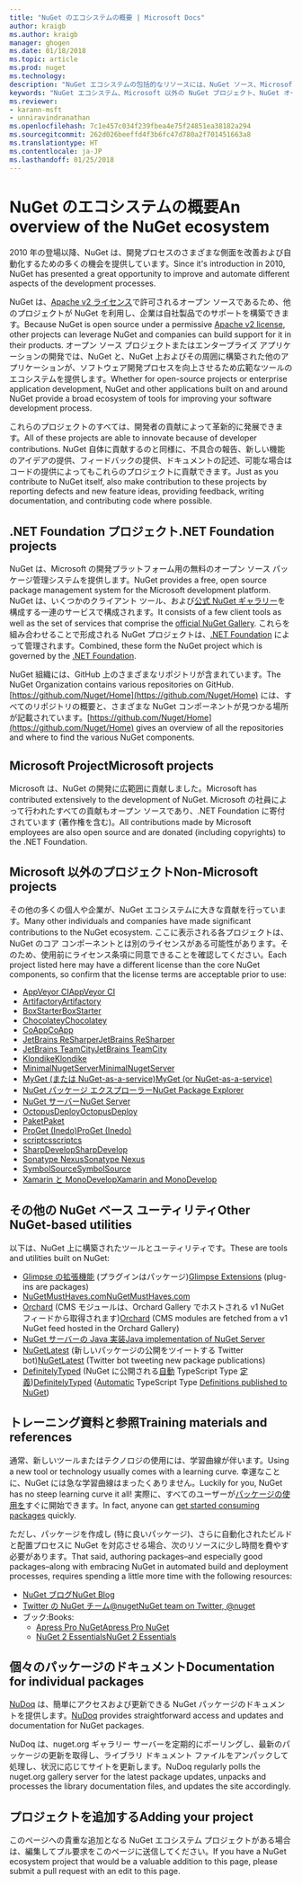 ```yaml
---
title: "NuGet のエコシステムの概要 | Microsoft Docs"
author: kraigb
ms.author: kraigb
manager: ghogen
ms.date: 01/18/2018
ms.topic: article
ms.prod: nuget
ms.technology: 
description: "NuGet エコシステムの包括的なリソースには、NuGet ソース、Microsoft 以外の NuGet プロジェクト、ユーティリティ、およびトレーニング資料が含まれます。"
keywords: "NuGet エコシステム、Microsoft 以外の NuGet プロジェクト、NuGet オープン ソース、NuGet ユーティリティ、NuGet トレーニング資料"
ms.reviewer:
- karann-msft
- unniravindranathan
ms.openlocfilehash: 7c1e457c034f239fbea4e75f24851ea38182a294
ms.sourcegitcommit: 262d026beeffd4f3b6fc47d780a2f701451663a8
ms.translationtype: HT
ms.contentlocale: ja-JP
ms.lasthandoff: 01/25/2018
---
```

# <a name="an-overview-of-the-nuget-ecosystem"></a><span data-ttu-id="14098-104">NuGet のエコシステムの概要</span><span class="sxs-lookup"><span data-stu-id="14098-104">An overview of the NuGet ecosystem</span></span>

<span data-ttu-id="14098-105">2010 年の登場以降、NuGet は、開発プロセスのさまざまな側面を改善および自動化するための多くの機会を提供しています。</span><span class="sxs-lookup"><span data-stu-id="14098-105">Since it's introduction in 2010, NuGet has presented a great opportunity to improve and automate different aspects of the development processes.</span></span>

<span data-ttu-id="14098-106">NuGet は、[Apache v2 ライセンス](http://choosealicense.com/licenses/apache/)で許可されるオープン ソースであるため、他のプロジェクトが NuGet を利用し、企業は自社製品でのサポートを構築できます。</span><span class="sxs-lookup"><span data-stu-id="14098-106">Because NuGet is open source under a permissive [Apache v2 license](http://choosealicense.com/licenses/apache/), other projects can leverage NuGet and companies can build support for it in their products.</span></span> <span data-ttu-id="14098-107">オープン ソース プロジェクトまたはエンタープライズ アプリケーションの開発では、NuGet と、NuGet 上およびその周囲に構築された他のアプリケーションが、ソフトウェア開発プロセスを向上させるため広範なツールのエコシステムを提供します。</span><span class="sxs-lookup"><span data-stu-id="14098-107">Whether for open-source projects or enterprise application development, NuGet and other applications built on and around NuGet provide a broad ecosystem of tools for improving your software development process.</span></span>

<span data-ttu-id="14098-108">これらのプロジェクトのすべては、開発者の貢献によって革新的に発展できます。</span><span class="sxs-lookup"><span data-stu-id="14098-108">All of these projects are able to innovate because of developer contributions.</span></span> <span data-ttu-id="14098-109">NuGet 自体に貢献するのと同様に、不具合の報告、新しい機能のアイデアの提供、フィードバックの提供、ドキュメントの記述、可能な場合はコードの提供によってもこれらのプロジェクトに貢献できます。</span><span class="sxs-lookup"><span data-stu-id="14098-109">Just as you contribute to NuGet itself, also make contribution to these projects by reporting defects and new feature ideas, providing feedback, writing documentation, and contributing code where possible.</span></span>

## <a name="net-foundation-projects"></a><span data-ttu-id="14098-110">.NET Foundation プロジェクト</span><span class="sxs-lookup"><span data-stu-id="14098-110">.NET Foundation projects</span></span>

<span data-ttu-id="14098-111">NuGet は、Microsoft の開発プラットフォーム用の無料のオープン ソース パッケージ管理システムを提供します。</span><span class="sxs-lookup"><span data-stu-id="14098-111">NuGet provides a free, open source package management system for the Microsoft development platform.</span></span> <span data-ttu-id="14098-112">NuGet は、いくつかのクライアント ツール、および[公式 NuGet ギャラリー](http://www.nuget.org)を構成する一連のサービスで構成されます。</span><span class="sxs-lookup"><span data-stu-id="14098-112">It consists of a few client tools as well as the set of services that comprise the [official NuGet Gallery](http://www.nuget.org).</span></span> <span data-ttu-id="14098-113">これらを組み合わせることで形成される NuGet プロジェクトは、[.NET Foundation](http://www.dotnetfoundation.org/) によって管理されます。</span><span class="sxs-lookup"><span data-stu-id="14098-113">Combined, these form the NuGet project which is governed by the [.NET Foundation](http://www.dotnetfoundation.org/).</span></span>

<span data-ttu-id="14098-114">NuGet 組織には、GitHub 上のさまざまなリポジトリが含まれています。</span><span class="sxs-lookup"><span data-stu-id="14098-114">The NuGet Organization contains various repositories on GitHub.</span></span> <span data-ttu-id="14098-115">[https://github.com/Nuget/Home](https://github.com/Nuget/Home) には、すべてのリポジトリの概要と、さまざまな NuGet コンポーネントが見つかる場所が記載されています。</span><span class="sxs-lookup"><span data-stu-id="14098-115">[https://github.com/Nuget/Home](https://github.com/Nuget/Home) gives an overview of all the repositories and where to find the various NuGet components.</span></span>

## <a name="microsoft-projects"></a><span data-ttu-id="14098-116">Microsoft Project</span><span class="sxs-lookup"><span data-stu-id="14098-116">Microsoft projects</span></span>

<span data-ttu-id="14098-117">Microsoft は、NuGet の開発に広範囲に貢献しました。</span><span class="sxs-lookup"><span data-stu-id="14098-117">Microsoft has contributed extensively to the development of NuGet.</span></span> <span data-ttu-id="14098-118">Microsoft の社員によって行われたすべての貢献もオープン ソースであり、.NET Foundation に寄付されています (著作権を含む)。</span><span class="sxs-lookup"><span data-stu-id="14098-118">All contributions made by Microsoft employees are also open source and are donated (including copyrights) to the .NET Foundation.</span></span>

## <a name="non-microsoft-projects"></a><span data-ttu-id="14098-119">Microsoft 以外のプロジェクト</span><span class="sxs-lookup"><span data-stu-id="14098-119">Non-Microsoft projects</span></span>

<span data-ttu-id="14098-120">その他の多くの個人や企業が、NuGet エコシステムに大きな貢献を行っています。</span><span class="sxs-lookup"><span data-stu-id="14098-120">Many other individuals and companies have made significant contributions to the NuGet ecosystem.</span></span> <span data-ttu-id="14098-121">ここに表示される各プロジェクトは、NuGet のコア コンポーネントとは別のライセンスがある可能性があります。そのため、使用前にライセンス条項に同意できることを確認してください。</span><span class="sxs-lookup"><span data-stu-id="14098-121">Each project listed here may have a different license than the core NuGet components, so confirm that the license terms are acceptable prior to use:</span></span>

- [<span data-ttu-id="14098-122">AppVeyor CI</span><span class="sxs-lookup"><span data-stu-id="14098-122">AppVeyor CI</span></span>](https://www.appveyor.com/)
- [<span data-ttu-id="14098-123">Artifactory</span><span class="sxs-lookup"><span data-stu-id="14098-123">Artifactory</span></span>](https://www.jfrog.com/artifactory/)
- [<span data-ttu-id="14098-124">BoxStarter</span><span class="sxs-lookup"><span data-stu-id="14098-124">BoxStarter</span></span>](http://boxstarter.org/)
- [<span data-ttu-id="14098-125">Chocolatey</span><span class="sxs-lookup"><span data-stu-id="14098-125">Chocolatey</span></span>](https://chocolatey.org/)
- [<span data-ttu-id="14098-126">CoApp</span><span class="sxs-lookup"><span data-stu-id="14098-126">CoApp</span></span>](http://coapp.org/)
- [<span data-ttu-id="14098-127">JetBrains ReSharper</span><span class="sxs-lookup"><span data-stu-id="14098-127">JetBrains ReSharper</span></span>](https://resharper-plugins.jetbrains.com/)
- [<span data-ttu-id="14098-128">JetBrains TeamCity</span><span class="sxs-lookup"><span data-stu-id="14098-128">JetBrains TeamCity</span></span>](https://www.jetbrains.com/teamcity/)
- [<span data-ttu-id="14098-129">Klondike</span><span class="sxs-lookup"><span data-stu-id="14098-129">Klondike</span></span>](https://github.com/themotleyfool/Klondike)
- [<span data-ttu-id="14098-130">MinimalNugetServer</span><span class="sxs-lookup"><span data-stu-id="14098-130">MinimalNugetServer</span></span>](https://github.com/TanukiSharp/MinimalNugetServer)
- [<span data-ttu-id="14098-131">MyGet (または NuGet-as-a-service)</span><span class="sxs-lookup"><span data-stu-id="14098-131">MyGet (or NuGet-as-a-service)</span></span>](http://www.myget.org/)
- [<span data-ttu-id="14098-132">NuGet パッケージ エクスプローラー</span><span class="sxs-lookup"><span data-stu-id="14098-132">NuGet Package Explorer</span></span>](https://github.com/NuGetPackageExplorer/NuGetPackageExplorer)
- [<span data-ttu-id="14098-133">NuGet サーバー</span><span class="sxs-lookup"><span data-stu-id="14098-133">NuGet Server</span></span>](http://nugetserver.net/)
- [<span data-ttu-id="14098-134">OctopusDeploy</span><span class="sxs-lookup"><span data-stu-id="14098-134">OctopusDeploy</span></span>](https://octopus.com/)
- [<span data-ttu-id="14098-135">Paket</span><span class="sxs-lookup"><span data-stu-id="14098-135">Paket</span></span>](https://fsprojects.github.io/Paket/)
- [<span data-ttu-id="14098-136">ProGet (Inedo)</span><span class="sxs-lookup"><span data-stu-id="14098-136">ProGet (Inedo)</span></span>](http://inedo.com/proget)
- [<span data-ttu-id="14098-137">scriptcs</span><span class="sxs-lookup"><span data-stu-id="14098-137">scriptcs</span></span>](http://scriptcs.net/)
- [<span data-ttu-id="14098-138">SharpDevelop</span><span class="sxs-lookup"><span data-stu-id="14098-138">SharpDevelop</span></span>](http://community.sharpdevelop.net/blogs/mattward/archive/2011/01/23/NuGetSupportInSharpDevelop.aspx)
- [<span data-ttu-id="14098-139">Sonatype Nexus</span><span class="sxs-lookup"><span data-stu-id="14098-139">Sonatype Nexus</span></span>](http://www.sonatype.com/nexus-repository-sonatype)
- [<span data-ttu-id="14098-140">SymbolSource</span><span class="sxs-lookup"><span data-stu-id="14098-140">SymbolSource</span></span>](http://www.symbolsource.org/Public)
- [<span data-ttu-id="14098-141">Xamarin と MonoDevelop</span><span class="sxs-lookup"><span data-stu-id="14098-141">Xamarin and MonoDevelop</span></span>](https://github.com/mrward/monodevelop-nuget-addin)

## <a name="other-nuget-based-utilities"></a><span data-ttu-id="14098-142">その他の NuGet ベース ユーティリティ</span><span class="sxs-lookup"><span data-stu-id="14098-142">Other NuGet-based utilities</span></span>

<span data-ttu-id="14098-143">以下は、NuGet 上に構築されたツールとユーティリティです。</span><span class="sxs-lookup"><span data-stu-id="14098-143">These are tools and utilities built on NuGet:</span></span>

- <span data-ttu-id="14098-144">[Glimpse の拡張機能](http://getglimpse.com/Packages) (プラグインはパッケージ)</span><span class="sxs-lookup"><span data-stu-id="14098-144">[Glimpse Extensions](http://getglimpse.com/Packages) (plug-ins are packages)</span></span>
- [<span data-ttu-id="14098-145">NuGetMustHaves.com</span><span class="sxs-lookup"><span data-stu-id="14098-145">NuGetMustHaves.com</span></span>](http://nugetmusthaves.com/)
- <span data-ttu-id="14098-146">[Orchard](http://www.orchardproject.net/) (CMS モジュールは、Orchard Gallery でホストされる v1 NuGet フィードから取得されます)</span><span class="sxs-lookup"><span data-stu-id="14098-146">[Orchard](http://www.orchardproject.net/) (CMS modules are fetched from a v1 NuGet feed hosted in the Orchard Gallery)</span></span>
- [<span data-ttu-id="14098-147">NuGet サーバーの Java 実装</span><span class="sxs-lookup"><span data-stu-id="14098-147">Java implementation of NuGet Server</span></span>](http://jonnyzzz.com/blog/2012/03/07/nuget-server-in-pure-java/)
- <span data-ttu-id="14098-148">[NuGetLatest](https://twitter.com/NuGetLatest) (新しいパッケージの公開をツイートする Twitter bot)</span><span class="sxs-lookup"><span data-stu-id="14098-148">[NuGetLatest](https://twitter.com/NuGetLatest) (Twitter bot tweeting new package publications)</span></span>
- <span data-ttu-id="14098-149">[DefinitelyTyped](http://definitelytyped.org/) (NuGet に公開される[自動](https://github.com/DefinitelyTyped/NugetAutomation/) TypeScript Type [定義](http://www.nuget.org/packages?q=DefinitelyTyped))</span><span class="sxs-lookup"><span data-stu-id="14098-149">[DefinitelyTyped](http://definitelytyped.org/) ([Automatic](https://github.com/DefinitelyTyped/NugetAutomation/) TypeScript Type [Definitions published to NuGet](http://www.nuget.org/packages?q=DefinitelyTyped))</span></span>

## <a name="training-materials-and-references"></a><span data-ttu-id="14098-150">トレーニング資料と参照</span><span class="sxs-lookup"><span data-stu-id="14098-150">Training materials and references</span></span>

<span data-ttu-id="14098-151">通常、新しいツールまたはテクノロジの使用には、学習曲線が伴います。</span><span class="sxs-lookup"><span data-stu-id="14098-151">Using a new tool or technology usually comes with a learning curve.</span></span> <span data-ttu-id="14098-152">幸運なことに、NuGet には急な学習曲線はまったくありません。</span><span class="sxs-lookup"><span data-stu-id="14098-152">Luckily for you, NuGet has no steep learning curve it all!</span></span> <span data-ttu-id="14098-153">実際に、すべてのユーザーが[パッケージの使用を](../quickstart/use-a-package.md)すぐに開始できます。</span><span class="sxs-lookup"><span data-stu-id="14098-153">In fact, anyone can [get started consuming packages](../quickstart/use-a-package.md) quickly.</span></span>

<span data-ttu-id="14098-154">ただし、パッケージを作成し (特に良いパッケージ)、さらに自動化されたビルドと配置プロセスに NuGet を対応させる場合、次のリソースに少し時間を費やす必要があります。</span><span class="sxs-lookup"><span data-stu-id="14098-154">That said, authoring packages–and especially good packages–along with  embracing NuGet in automated build and deployment processes, requires spending a little more time with the following resources:</span></span>

- [<span data-ttu-id="14098-155">NuGet ブログ</span><span class="sxs-lookup"><span data-stu-id="14098-155">NuGet Blog</span></span>](http://blog.nuget.org/)
- [<span data-ttu-id="14098-156">Twitter の NuGet チーム@nuget</span><span class="sxs-lookup"><span data-stu-id="14098-156">NuGet team on Twitter, @nuget</span></span>](http://twitter.com/nuget)
- <span data-ttu-id="14098-157">ブック:</span><span class="sxs-lookup"><span data-stu-id="14098-157">Books:</span></span>
  - [<span data-ttu-id="14098-158">Apress Pro NuGet</span><span class="sxs-lookup"><span data-stu-id="14098-158">Apress Pro NuGet</span></span>](http://bit.ly/ProNuGet)
  - [<span data-ttu-id="14098-159">NuGet 2 Essentials</span><span class="sxs-lookup"><span data-stu-id="14098-159">NuGet 2 Essentials</span></span>](http://www.amazon.com/NuGet-2-Essentials-Damir-Arh-ebook/dp/B00GTQD5M4)

## <a name="documentation-for-individual-packages"></a><span data-ttu-id="14098-160">個々のパッケージのドキュメント</span><span class="sxs-lookup"><span data-stu-id="14098-160">Documentation for individual packages</span></span>

<span data-ttu-id="14098-161">[NuDoq](http://nudoq.org) は、簡単にアクセスおよび更新できる NuGet パッケージのドキュメントを提供します。</span><span class="sxs-lookup"><span data-stu-id="14098-161">[NuDoq](http://nudoq.org) provides straightforward access and updates and documentation for NuGet packages.</span></span>

<span data-ttu-id="14098-162">NuDoq は、nuget.org ギャラリー サーバーを定期的にポーリングし、最新のパッケージの更新を取得し、ライブラリ ドキュメント ファイルをアンパックして処理し、状況に応じてサイトを更新します。</span><span class="sxs-lookup"><span data-stu-id="14098-162">NuDoq regularly polls the nuget.org gallery server for the latest package updates, unpacks and processes the library documentation files, and updates the site accordingly.</span></span>

## <a name="adding-your-project"></a><span data-ttu-id="14098-163">プロジェクトを追加する</span><span class="sxs-lookup"><span data-stu-id="14098-163">Adding your project</span></span>

<span data-ttu-id="14098-164">このページへの貴重な追加となる NuGet エコシステム プロジェクトがある場合は、編集してプル要求をこのページに送信してください。</span><span class="sxs-lookup"><span data-stu-id="14098-164">If you have a NuGet ecosystem project that would be a valuable addition to this page, please  submit a pull request with an edit to this page.</span></span>
